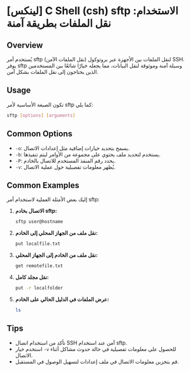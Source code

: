 # [لينكس] C Shell (csh) sftp الاستخدام: نقل الملفات بطريقة آمنة

## Overview
يُستخدم أمر sftp (نقل الملفات الآمن) لنقل الملفات بين الأجهزة عبر بروتوكول SSH. يوفر sftp وسيلة آمنة وموثوقة لنقل البيانات، مما يجعله خيارًا شائعًا بين المستخدمين الذين يحتاجون إلى نقل الملفات بشكل آمن.

## Usage
تكون الصيغة الأساسية لأمر sftp كما يلي:

```bash
sftp [options] [arguments]
```

## Common Options
- `-o`: يسمح بتحديد خيارات إضافية مثل إعدادات الاتصال.
- `-b`: يستخدم لتحديد ملف يحتوي على مجموعة من الأوامر ليتم تنفيذها.
- `-P`: يحدد رقم المنفذ المستخدم للاتصال بالخادم.
- `-v`: يُظهر معلومات تفصيلية حول عملية الاتصال.

## Common Examples
إليك بعض الأمثلة العملية لاستخدام أمر sftp:

1. **الاتصال بخادم sftp:**
   ```bash
   sftp user@hostname
   ```

2. **نقل ملف من الجهاز المحلي إلى الخادم:**
   ```bash
   put localfile.txt
   ```

3. **نقل ملف من الخادم إلى الجهاز المحلي:**
   ```bash
   get remotefile.txt
   ```

4. **نقل مجلد كامل:**
   ```bash
   put -r localfolder
   ```

5. **عرض الملفات في الدليل الحالي على الخادم:**
   ```bash
   ls
   ```

## Tips
- تأكد من استخدام اتصال SSH آمن عند استخدام sftp.
- استخدم خيار `-v` للحصول على معلومات تفصيلية في حالة حدوث مشاكل أثناء الاتصال.
- قم بتخزين معلومات الاتصال في ملف إعدادات لتسهيل الوصول في المستقبل.